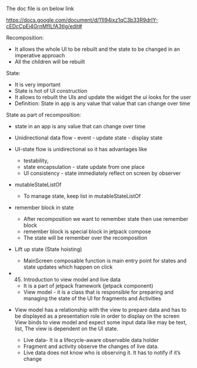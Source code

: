 The doc file is on below link 

https://docs.google.com/document/d/11I94ixz1qC3b33R9drlY-cEDcCpEi4GrnMfILfA3tIg/edit#

Recomposition:

- It allows the whole UI to be rebuilt and the state to be changed in an imperative approach
- All the children will be rebuilt


State: 
- It is very important
- State is hot of UI construction 
- It allows to rebuilt the UIs and update the widget the ui looks for the user
- Definition: State in app is any value that value that can change over time

State as part of recomposition:
- state in an app is any value that can change over time
-  Unidirectional data flow - event - update state - display state
-  UI-state flow is unidirectional so it has advantages like
    - testability,
    - state encapsulation - state update from one place
    - UI consistency - state immediately reflect on screen by observer
- mutableStateListOf
    - To manage state, keep list in mutableStateListOf
   
- remember block in state
    - After recomposition we want to remember state then use remember block
    - remember block is special block in jetpack compose
    - The state will be remember over the recomposition
   
- Lift up state (State hoisting)
    - MainScreen composable function is main entry point for states and state updates which happen on click
    
- 45. Introduction to view model and live data
    - It is a part of jetpack framework (jetpack component)
    - View model - it is a class that is responsible for preparing and managing the state of the UI for fragments and Activities
    
- View model has a relationship with the view to prepare data and has to be displayed as a presentation role in order to display on the screen
      View binds to view model and expect some input data like may be text, list,
      The view is dependent on the UI state.

   -  Live data- It is a lifecycle-aware observable data holder
   - Fragment and activity observe the changes of live data. 
   - Live data does not know who is observing it. It has to notify if it’s change 